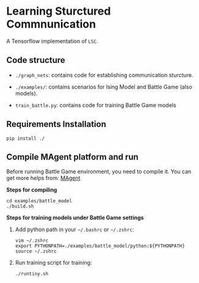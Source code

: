 # Learning Sturctured Commnunication

A Tensorflow implementation of `LSC`.

 
## Code structure

- `./graph_nets`: contains code for establishing communication sturcture.

- `./examples/`: contains scenarios for Ising Model and Battle Game (also models).

- `train_battle.py`: contains code for training Battle Game models

## Requirements Installation
```shell
pip install ./
```
## Compile MAgent platform and run

Before running Battle Game environment, you need to compile it. You can get more helps from: [MAgent](https://github.com/geek-ai/MAgent)

**Steps for compiling**

```shell
cd examples/battle_model
./build.sh
```

**Steps for training models under Battle Game settings**

1. Add python path in your `~/.bashrc` or `~/.zshrc`:

    ```shell
    vim ~/.zshrc
    export PYTHONPATH=./examples/battle_model/python:${PYTHONPATH}
    source ~/.zshrc
    ```

2. Run training script for training:

    ```shell
    ./runtiny.sh
    ```

